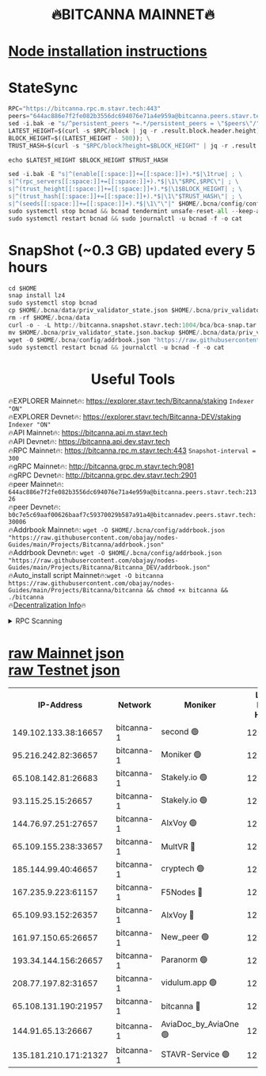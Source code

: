 <h1 align="center"> 🔥BITCANNA MAINNET🔥</h1>


[Node installation instructions](https://github.com/obajay/nodes-Guides/tree/main/Projects/Bitcanna)
=

# StateSync
```python
RPC="https://bitcanna.rpc.m.stavr.tech:443"
peers="644ac886e7f2fe082b3556dc694076e71a4e959a@bitcanna.peers.stavr.tech:21326"
sed -i.bak -e "s/^persistent_peers *=.*/persistent_peers = \"$peers\"/" $HOME/.bcna/config/config.toml
LATEST_HEIGHT=$(curl -s $RPC/block | jq -r .result.block.header.height); \
BLOCK_HEIGHT=$((LATEST_HEIGHT - 500)); \
TRUST_HASH=$(curl -s "$RPC/block?height=$BLOCK_HEIGHT" | jq -r .result.block_id.hash)

echo $LATEST_HEIGHT $BLOCK_HEIGHT $TRUST_HASH

sed -i.bak -E "s|^(enable[[:space:]]+=[[:space:]]+).*$|\1true| ; \
s|^(rpc_servers[[:space:]]+=[[:space:]]+).*$|\1\"$RPC,$RPC\"| ; \
s|^(trust_height[[:space:]]+=[[:space:]]+).*$|\1$BLOCK_HEIGHT| ; \
s|^(trust_hash[[:space:]]+=[[:space:]]+).*$|\1\"$TRUST_HASH\"| ; \
s|^(seeds[[:space:]]+=[[:space:]]+).*$|\1\"\"|" $HOME/.bcna/config/config.toml
sudo systemctl stop bcnad && bcnad tendermint unsafe-reset-all --keep-addr-book
sudo systemctl restart bcnad && sudo journalctl -u bcnad -f -o cat
```
# SnapShot (~0.3 GB) updated every 5 hours
```python
cd $HOME
snap install lz4
sudo systemctl stop bcnad
cp $HOME/.bcna/data/priv_validator_state.json $HOME/.bcna/priv_validator_state.json.backup
rm -rf $HOME/.bcna/data
curl -o - -L http://bitcanna.snapshot.stavr.tech:1004/bca/bca-snap.tar.lz4 | lz4 -c -d - | tar -x -C $HOME/.bcna --strip-components 2
mv $HOME/.bcna/priv_validator_state.json.backup $HOME/.bcna/data/priv_validator_state.json
wget -O $HOME/.bcna/config/addrbook.json "https://raw.githubusercontent.com/obajay/nodes-Guides/main/Projects/Bitcanna/addrbook.json"
sudo systemctl restart bcnad && journalctl -u bcnad -f -o cat
```

 <h1 align="center"> Useful Tools</h1>

🔥EXPLORER Mainnet🔥:    https://explorer.stavr.tech/Bitcanna/staking          `Indexer "ON"` \
🔥EXPLORER Devnet🔥:     https://explorer.stavr.tech/Bitcanna-DEV/staking     `Indexer "ON"` \
🔥API Mainnet🔥:         https://bitcanna.api.m.stavr.tech \
🔥API Devnet🔥:          https://bitcanna.api.dev.stavr.tech \
🔥RPC Mainnet🔥:         https://bitcanna.rpc.m.stavr.tech:443         `Snapshot-interval = 300` \
🔥gRPC Mainnet🔥:        http://bitcanna.grpc.m.stavr.tech:9081 \
🔥gRPC Devnet🔥:         http://bitcanna.grpc.dev.stavr.tech:2901 \
🔥peer Mainnet🔥:        `644ac886e7f2fe082b3556dc694076e71a4e959a@bitcanna.peers.stavr.tech:21326` \
🔥peer Devnet🔥:         `b0c7e5c69aaf00626baaf7c59370029b587a91a4@bitcannadev.peers.stavr.tech:30006` \
🔥Addrbook Mainnet🔥:    ```wget -O $HOME/.bcna/config/addrbook.json "https://raw.githubusercontent.com/obajay/nodes-Guides/main/Projects/Bitcanna/addrbook.json"``` \
🔥Addrbook Devnet🔥:    ```wget -O $HOME/.bcna/config/addrbook.json "https://raw.githubusercontent.com/obajay/nodes-Guides/main/Projects/Bitcanna/Bitcanna_DEV/addrbook.json"``` \
🔥Auto_install script Mainnet🔥:```wget -O bitcanna https://raw.githubusercontent.com/obajay/nodes-Guides/main/Projects/Bitcanna/bitcanna && chmod +x bitcanna && ./bitcanna``` \
🔥[Decentralization Info](https://github.com/obajay/StateSync-snapshots/tree/main/Projects/Bitcanna/Decentralization)🔥


<details>
<summary>RPC Scanning</summary>

<h2 align="center"> We scan nodes in real time every 4 hours. And we provide the final result of RPC endpoints.
We cannot influence the operation of these nodes in any way. </h2>


```python
If Voting Power is higher than 0 --> then the Node is a validator of the network and may be subject to attack and be a potential threat to the chain.
```
```python
We marked such validators with a red symbol
```

</details>

[raw Mainnet json](https://rpc-check.bcam.stavr.tech/bcam/rpc-bcam-result.json) \
[raw Testnet json](https://github.com/obajay/StateSync-snapshots/tree/main/Projects/Bitcanna/Rpc-Check-Testnet)
=



<table><tr><th>IP-Address</th><th>Network</th><th>Moniker</th><th>Latest Block Height</th><th>Earliest Block Height</th><th>Catching Up</th><th>Tx Index</th><th>Voting Power</th><th>Scan Time</th></tr><tr><td>149.102.133.38:16657</td><td>bitcanna-1</td><td>second 🟢</td><td>12596396</td><td>1</td><td>False</td><td>on</td><td>0</td><td>2024-02-15T14:36:49.275155860UTC</td></tr><tr><td>95.216.242.82:36657</td><td>bitcanna-1</td><td>Moniker 🟢</td><td>12596385</td><td>5776907</td><td>False</td><td>on</td><td>0</td><td>2024-02-15T14:35:45.972356057UTC</td></tr><tr><td>65.108.142.81:26683</td><td>bitcanna-1</td><td>Stakely.io 🟢</td><td>12596389</td><td>6152001</td><td>False</td><td>on</td><td>0</td><td>2024-02-15T14:36:12.318395099UTC</td></tr><tr><td>93.115.25.15:26657</td><td>bitcanna-1</td><td>Stakely.io 🟢</td><td>12596388</td><td>6520001</td><td>False</td><td>on</td><td>0</td><td>2024-02-15T14:36:05.803671183UTC</td></tr><tr><td>144.76.97.251:27657</td><td>bitcanna-1</td><td>AlxVoy 🟢</td><td>12596394</td><td>8805201</td><td>False</td><td>on</td><td>0</td><td>2024-02-15T14:36:38.688407232UTC</td></tr><tr><td>65.109.155.238:33657</td><td>bitcanna-1</td><td>MultVR 🔴</td><td>12596391</td><td>9933415</td><td>False</td><td>on</td><td>352892</td><td>2024-02-15T14:36:20.208087300UTC</td></tr><tr><td>185.144.99.40:46657</td><td>bitcanna-1</td><td>cryptech 🟢</td><td>12596384</td><td>11528001</td><td>False</td><td>on</td><td>0</td><td>2024-02-15T14:35:41.460635364UTC</td></tr><tr><td>167.235.9.223:61157</td><td>bitcanna-1</td><td>F5Nodes 🔴</td><td>12596391</td><td>12084001</td><td>False</td><td>on</td><td>570</td><td>2024-02-15T14:36:22.591437908UTC</td></tr><tr><td>65.109.93.152:26357</td><td>bitcanna-1</td><td>AlxVoy 🔴</td><td>12596396</td><td>12109301</td><td>False</td><td>on</td><td>1391783</td><td>2024-02-15T14:36:49.836341809UTC</td></tr><tr><td>161.97.150.65:26657</td><td>bitcanna-1</td><td>New_peer 🟢</td><td>12596389</td><td>12254001</td><td>False</td><td>on</td><td>0</td><td>2024-02-15T14:36:12.689994419UTC</td></tr><tr><td>193.34.144.156:26657</td><td>bitcanna-1</td><td>Paranorm 🟢</td><td>12596392</td><td>12271301</td><td>False</td><td>on</td><td>0</td><td>2024-02-15T14:36:27.426758087UTC</td></tr><tr><td>208.77.197.82:31657</td><td>bitcanna-1</td><td>vidulum.app 🟢</td><td>12596389</td><td>12386934</td><td>False</td><td>on</td><td>0</td><td>2024-02-15T14:36:15.557374969UTC</td></tr><tr><td>65.108.131.190:21957</td><td>bitcanna-1</td><td>bitcanna 🔴</td><td>12596392</td><td>12496392</td><td>False</td><td>on</td><td>409705</td><td>2024-02-15T14:36:27.121095550UTC</td></tr><tr><td>144.91.65.13:26667</td><td>bitcanna-1</td><td>AviaDoc_by_AviaOne 🟢</td><td>12596389</td><td>12586701</td><td>False</td><td>on</td><td>0</td><td>2024-02-15T14:36:35.956879344UTC</td></tr><tr><td>135.181.210.171:21327</td><td>bitcanna-1</td><td>STAVR-Service 🟢</td><td>12596393</td><td>12594001</td><td>False</td><td>on</td><td>0</td><td>2024-02-15T14:36:38.381430967UTC</td></tr></table>
